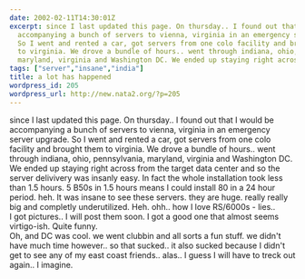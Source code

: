 ```yaml
---
date: 2002-02-11T14:30:01Z
excerpt: since I last updated this page. On thursday.. I found out that I would be
  accompanying a bunch of servers to vienna, virginia in an emergency server upgrade.
  So I went and rented a car, got servers from one colo facility and brought them
  to virginia. We drove a bundle of hours.. went through indiana, ohio, pennsylvania,
  maryland, virginia and Washington DC. We ended up staying right across from t...
tags: ["server","insane","india"]
title: a lot has happened
wordpress_id: 205
wordpress_url: http://new.nata2.org/?p=205
---
```


since I last updated this page. On thursday.. I found out that I would be accompanying a bunch of servers to vienna, virginia in an emergency server upgrade. So I went and rented a car, got servers from one colo facility and brought them to virginia. We drove a bundle of hours.. went through indiana, ohio, pennsylvania, maryland, virginia and Washington DC. We ended up staying right across from the target data center and so the server delivivery was insanly easy. In fact the whole installation took less than 1.5 hours. 5 B50s in 1.5 hours means I could install 80 in a 24 hour period. heh. It was insane to see these servers. they are huge. really really big and completly underutilized. Heh. ohh.. how I love RS/6000s - lies.. <br/>
I got pictures.. I will post them soon. I got a good one that almost seems virtigo-ish. Quite funny. <br/>
Oh, and DC was cool. we went clubbin and all sorts a fun stuff. we didn't have much time however.. so that sucked.. it also sucked because I didn't get to see any of my east coast friends.. alas.. I guess I will have to treck out again.. I imagine.
